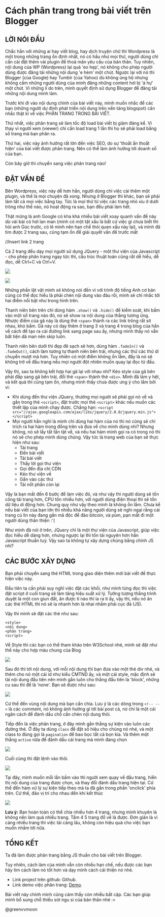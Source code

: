 # Cách phân trang trong bài viết trên Blogger

## LỜI NÓI ĐẦU

Chắc hẳn với những ai hay viết blog, hay dịch truyện chữ thì Wordpress là một trong những trang ổn định nhất, nó có hầu như mọi thứ, người dùng chỉ cần cài đặt thêm vài plugin để thoả mãn yêu cầu của bản thân. Tuy nhiên, nội dung của WP (Wordpress) lại quá 'eo hẹp', nó không cho phép người dùng được đăng tải những nội dung 'e hèm' một chút. Ngược lại với nó thì Blogger (của Google) hay Tumblr (của Yahoo) dù không ủng hộ nhưng không cấm những người dùng của mình đăng những content hơi bị 'á hự' một chút. Vì những lí do trên, mình quyết định sử dụng Blogger để đăng tải những nội dung mình làm.

Trước khi đi vào nội dung chính của bài viết này, mình muốn nhắc để các bạn (những người dự định phát triển nội dung trên nền tảng blogspot) cân nhắc thật kĩ về việc PHÂN TRANG TRONG BÀI VIẾT.

Thứ nhất, việc phân trang sẽ làm tốc độ load bài viết bị giảm đáng kể. Vì thay vì người xem (viewer) chỉ cần load trang 1 lần thì họ sẽ phải load bằng số trang mà bạn phân ra.

Thứ hai, việc này ảnh hưởng rất lớn đến việc SEO, do sự 'thoắt ẩn thoắt hiện' của bài viết được phân trang. Nên có thể làm ảnh hưởng tới doanh số của bạn.

Còn bây giờ thì chuyển sang việc phân trang nào!

## ĐẶT VẤN ĐỀ

Bên Wordpress, việc này dễ hơn hẳn, người dùng chỉ việc cài thêm một plugin, và thế là mọi chuyện đã xong. Nhưng ở Blogger thì khác, bạn sẽ phải làm tất cả mọi việc bằng tay. Tức là mọi thứ từ việc các trang nhỏ xíu ở dưới trông như thế nào, nó hoạt động ra sao, bạn đều phải làm hết.

Thật mừng là anh Google có kha khá nhiều bài viết xoay quanh vấn đề này dù vài bài có hơi lan man (mình có một tật xấu là bất cứ việc gì chưa biết thì hỏi anh Gúc trước, có lẽ mình nên hạn chế thói quen xấu này lại), và mình đã tìm được 2 trang sau, cũng tạm ổn để giải quyết vấn đề trước mắt

//Insert link 2 trang

Cả 2 trang đều dạy mọi người sử dụng JQuery - một thư viện của Javascript - cho phép phân trang ngay tức thì, cấu trúc thuật toán cũng rất dễ hiểu, dễ đọc, dễ Ctrl+C và Ctrl+V.

![](./images/PaginationNoStyle.png)

![](./images/PaginationStyle.png)

Những phần lặt vặt mình sẽ không nói đến vì với trình độ tiếng Anh cơ bản cũng có thể đọc hiểu là phải chèn nội dung vào đâu rồi, mình sẽ chỉ nhắc tới hai điểm nổi bật như trong hình trên.

Thanh niên bên trên chỉ dùng hàm `.show()` và `.hide()` để kiểm soát, khi bấm vào một số trang nào đó, nó sẽ show ra nội dung của thằng tương ứng. Nhược điểm của gã này là dùng thẻ `<span>` thành ra các link trông rất sít nhau, khó bấm. Gã này có dạy thêm ở trang 3 và trang 4 trong blog của hắn về cách để tạo ra cái đường link sang page sau ấy, nhưng mình thấy nó vẫn bất tiện dã man nên skip luôn.

Thanh niên bên dưới thì đẹp đẽ sạch sẽ hơn, dùng hàm `.fadeIn()` và `.fadeOut()`, cách làm tương tự thanh niên bên trái, nhưng các thứ các thứ di chuyển mượt mà hơn. Tuy nhiên có một điểm không ổn lắm, đấy là nó sẽ không trở về đầu trang nếu mọi người đột nhiên muốn quay lại đọc từ đầu.

Vậy thì, sao ta không kết hợp hai gã lại với nhau nhỉ? Kéo style của gã bên phải đắp sang gã bên trái, đổi thẻ `<span>` thành thẻ `<div>`. Mình đã làm y hệt, và kết quả thì cũng tạm ổn, nhưng mình thấy chưa được ưng ý cho lắm bởi vì:

* Khi dùng đến thư viện JQuery, thường mọi người sẽ phải gọi nó về và gắn trong thẻ `<script>`, đặt trước mọi thẻ `<script>` khác nếu muốn các thiết lập của mình chạy được. Chẳng hạn: `<script src="//ajax.googleapis.com/ajax/libs/jquery/2.0.0/jquery.min.js"></script>`
* Mọi người hẳn nghĩ là mình chỉ dùng hai hàm của nó thì nó cũng sẽ chỉ trích ra hai hàm trong đống trên và đưa về cho mình dùng nhỉ? Nhưng không, nó sẽ lấy tất tần tật về, và nếu hai hàm mình gọi ra có trong nó thì nó sẽ cho phép mình dùng chúng. Vậy tức là trang web của bạn sẽ thực hiện như sau:
  - Tải trang
  - Đến bài viết
  - Tải bài viết 
  - Thấy lời gọi thư viện 
  - Gọi đến địa chỉ CDN 
  - Kéo thư viện về 
  - Gắn vào các thứ 
  - Tải nốt phần còn lại

Vậy là bạn mất đến 6 bước để làm việc đó, và như vậy thì người dùng sẽ tốn công tải trang hơn, CPU tốn nhiều hơn, với người dùng điện thoại thì sẽ tốn dữ liệu di động hơn. Chung quy như vậy theo mình là không ổn lắm. Chưa kể nếu bài viết của bạn lớn thì nhiều khả năng người dùng sẽ nghi ngại rằng cái trang củ lìn này đang gắn mã độc để đào bitcoin, và pùm, pạn mất đi một người dùng thân thiện :'(

Như mình đã nói ở trên, JQuery chỉ là một thư viện của Javascript, giúp việc đọc hiểu dễ dàng hơn, nhưng ngược lại thì tốn tài nguyên hơn hẳn Javascript thuần tuý. Vậy sao ta không tự xây dựng chúng bằng chính JS  nhỉ?

## CÁC BƯỚC XÂY DỰNG

Bạn phải chuyển sang thẻ HTML trong giao diện thêm mới bài viết đế thực hiện việc này.

Đầu tiên ta cần phải suy nghĩ việc đặt các khối, như mình từng đọc thì việc đặt script ở cuối trang sẽ làm tăng hiệu suất xử lý. Tưởng tượng thằng trình duyệt là một con giun đất, ăn được tí nào thì ỉa ra tí ấy, vậy thì, nếu nó ăn các thẻ HTML thì nó sẽ ỉa nhanh hơn là nhai nhầm phải cục đá (JS).

Vậy thì mình sẽ đặt các thẻ như sau:

```
<style>
<nội dung>
<phân trang>
<script>
```

Về Style thì các bạn có thể tham khảo trên W3School nhé, mình sẽ đặt như thế này cho hợp màu chung của Blog

![](./images/BlogStyle.png)

Sau đó thì tới nội dung, với mỗi nội dung thì bạn đưa vào một thẻ div nhé, và thêm cho nó một cái id như kiểu CMTND ấy, và một cái style, mặc định sẽ tải nội dung đầu tiên nên mình gắn luôn cho thằng đầu tiên là 'block', những cu sau thì để là 'none'. Bạn sẽ được như sau:

![](./images/BlogContent.png)

Cứ thế đến vùng nội dung mà bạn cần chia. Lưu ý là các dòng trong `<!-- -->` là các comment, nó không ảnh hưởng gì tới bài post cả, nó chỉ là một cái ngăn cách để đánh dấu chỗ cần chèn nội dung thôi.

Tiếp đến là việc phân trang, ở đây mình gắn thẳng sự kiện vào luôn các đường thẻ. Ở đây ta dùng `class` để đặt số hiệu cho chúng nó nhé, và một class to đùng gọi là `pagination` để bao bọc tất cả bọn kia. Và thêm một thằng `active` nữa để đánh dấu cái trang mà mình đang chọn

![](./images/BlogPaginate.png)

Cuối cùng thì đặt lệnh vào thôi.

![](./images/BlogScript1.png)

Tại đây, mình muốn mỗi lần bấm vào thì người xem quay về đầu trang, hiển thị nội dung của trang được chọn, và thay đổi đánh dấu trang hiện tại. Cứ thế đến hàm xử lý sự kiện tiếp theo mà ta đã gắn trong phần 'onclick' phía trên. Cứ thế, đảo vị trí cho nhau đến khi kết thúc

![](./images/BlogScript4.png)

**Lưu ý:** Bạn hoàn toàn có thể chia nhiều hơn 4 trang, nhưng mình khuyên là không nên làm quá nhiều trang. Tầm 4 5 trang đổ về là được. Đơn giản là vì càng nhiều trang thì việc tải càng lâu, không còn hiệu quả cho việc bạn muốn nhắm tới nữa.

## TỔNG KẾT

Ta đã làm được phân trang bằng JS thuần cho bài viết trên Blogger.

Tuy nhiên, cách làm của mình vẫn còn nhiều hạn chế, nếu được các bạn hãy tìm cách làm nó tốt hơn và dạy mình cách cải thiện nó nhé.

* Link project trên github: Github.
* Link demo việc phân trang: [Demo](https://bluevvmoon.blogspot.com/2018/08/miikkaaxx-veni-vidi-vici.html).

Bài viết này chính mình cũng cảm thấy còn nhiều bất cập. Các bạn giúp mình bổ sung chỗ thiếu sót ngu si của bản thân nhé :>

@greenvvmoon